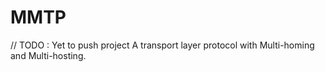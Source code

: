 # MMTP
// TODO : Yet to push project
A transport layer protocol with Multi-homing and Multi-hosting.
